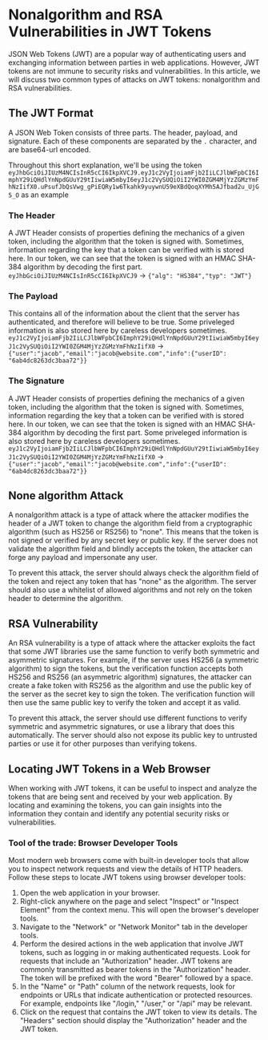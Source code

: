 # Nonalgorithm and RSA Vulnerabilities in JWT Tokens

JSON Web Tokens (JWT) are a popular way of authenticating users and exchanging information between parties in web applications. However, JWT tokens are not immune to security risks and vulnerabilities. In this article, we will discuss two common types of attacks on JWT tokens: nonalgorithm and RSA vulnerabilities.

## The JWT Format

A JSON Web Token consists of three parts. The header, payload, and signature. Each of these components are separated by the ```.``` character, and are base64-url encoded. 

Throughout this short explanation, we'll be using the token ```eyJhbGciOiJIUzM4NCIsInR5cCI6IkpXVCJ9.eyJ1c2VyIjoiamFjb2IiLCJlbWFpbCI6ImphY29iQHdlYnNpdGUuY29tIiwiaW5mbyI6eyJ1c2VySUQiOiI2YWI0ZGM4MjYzZGMzYmFhNzIifX0.uPsufJbQsVwg_gPiEQRy1w6Tkahk9yuywnU59eXBdQoqXYMh5AJfbad2u_UjG5_O```
as an example

### The Header

A JWT Header consists of properties defining the mechanics of a given token, including the algorithm that the token is signed with. Sometimes, information regarding the key that a token can be verified with is stored here. In our token, we can see that the token is signed with an HMAC SHA-384 algorithm by decoding the first part.
```eyJhbGciOiJIUzM4NCIsInR5cCI6IkpXVCJ9``` -> 
```{"alg": "HS384","typ": "JWT"}```

### The Payload

This contains all of the information about the client that the server has authenticated, and therefore will believe to be true. Some priveleged information is also stored here by careless developers sometimes.
```eyJ1c2VyIjoiamFjb2IiLCJlbWFpbCI6ImphY29iQHdlYnNpdGUuY29tIiwiaW5mbyI6eyJ1c2VySUQiOiI2YWI0ZGM4MjYzZGMzYmFhNzIifX0``` -> 
```{"user":"jacob","email":"jacob@website.com","info":{"userID": "6ab4dc8263dc3baa72"}}```

### The Signature

A JWT Header consists of properties defining the mechanics of a given token, including the algorithm that the token is signed with. Sometimes, information regarding the key that a token can be verified with is stored here. In our token, we can see that the token is signed with an HMAC SHA-384 algorithm by decoding the first part. Some priveleged information is also stored here by careless developers sometimes.
```eyJ1c2VyIjoiamFjb2IiLCJlbWFpbCI6ImphY29iQHdlYnNpdGUuY29tIiwiaW5mbyI6eyJ1c2VySUQiOiI2YWI0ZGM4MjYzZGMzYmFhNzIifX0``` -> 
```{"user":"jacob","email":"jacob@website.com","info":{"userID": "6ab4dc8263dc3baa72"}}```


## None algorithm Attack

A nonalgorithm attack is a type of attack where the attacker modifies the header of a JWT token to change the algorithm field from a cryptographic algorithm (such as HS256 or RS256) to "none". This means that the token is not signed or verified by any secret key or public key. If the server does not validate the algorithm field and blindly accepts the token, the attacker can forge any payload and impersonate any user.

To prevent this attack, the server should always check the algorithm field of the token and reject any token that has "none" as the algorithm. The server should also use a whitelist of allowed algorithms and not rely on the token header to determine the algorithm.

## RSA Vulnerability

An RSA vulnerability is a type of attack where the attacker exploits the fact that some JWT libraries use the same function to verify both symmetric and asymmetric signatures. For example, if the server uses HS256 (a symmetric algorithm) to sign the tokens, but the verification function accepts both HS256 and RS256 (an asymmetric algorithm) signatures, the attacker can create a fake token with RS256 as the algorithm and use the public key of the server as the secret key to sign the token. The verification function will then use the same public key to verify the token and accept it as valid.

To prevent this attack, the server should use different functions to verify symmetric and asymmetric signatures, or use a library that does this automatically. The server should also not expose its public key to untrusted parties or use it for other purposes than verifying tokens.

## Locating JWT Tokens in a Web Browser
When working with JWT tokens, it can be useful to inspect and analyze the tokens that are being sent and received by your web application. By locating and examining the tokens, you can gain insights into the information they contain and identify any potential security risks or vulnerabilities. 

### Tool of the trade: Browser Developer Tools

Most modern web browsers come with built-in developer tools that allow you to inspect network requests and view the details of HTTP headers. Follow these steps to locate JWT tokens using browser developer tools:

1. Open the web application in your browser.
2. Right-click anywhere on the page and select "Inspect" or "Inspect Element" from the context menu. This will open the browser's developer tools.
3. Navigate to the "Network" or "Network Monitor" tab in the developer tools.
4. Perform the desired actions in the web application that involve JWT tokens, such as logging in or making authenticated requests.
Look for requests that include an "Authorization" header. JWT tokens are commonly transmitted as bearer tokens in the "Authorization" header. The token will be prefixed with the word "Bearer" followed by a space.
5. In the "Name" or "Path" column of the network requests, look for endpoints or URLs that indicate authentication or protected resources. For example, endpoints like "/login," "/user," or "/api" may be relevant.
6. Click on the request that contains the JWT token to view its details. The "Headers" section should display the "Authorization" header and the JWT token.